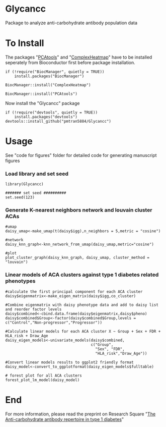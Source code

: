 # Glycancc
Package to analyze anti-carbohydrate antibody population data

# To Install
The packages "[PCAtools](https://bioconductor.org/packages/release/bioc/html/PCAtools.html)" and "[ComplexHeatmap](https://www.bioconductor.org/packages/release/bioc/html/ComplexHeatmap.html)" have to be installed seperately from Bioconductor first before package installation.
```
if (!require("BiocManager", quietly = TRUE))
    install.packages("BiocManager")

BiocManager::install("ComplexHeatmap")

BiocManager::install("PCAtools")
```
Now install the "Glycancc" package
```
if (!require("devtools", quietly = TRUE))
    install.packages("devtools")
devtools::install_github("pmtran5884/Glycancc")
```

# Usage
See "code for figures" folder for detailed code for generating manuscript figures

### Load library and set seed
```
library(Glycancc)

####### set seed ##########
set.seed(123)
```

### Generate K-nearest neighbors network and louvain cluster ACAs
```
#umap
daisy_umap<-make_umap(t(daisy$igg),n_neighbors = 5,metric = "cosine")

#network
daisy_knn_graph<-knn_network_from_umap(daisy_umap,metric="cosine")

#plot
plot_cluster_graph(daisy_knn_graph, daisy_umap, cluster_method = "louvain")
```

### Linear models of ACA clusters against type 1 diabetes related phenotypes
```
#calculate the first principal component for each ACA cluster
daisy$eigenmatrix<-make_eigen_matrix(daisy$igg,co_cluster)

#Combine eigenmatrix with daisy phenotype data and add to daisy list and reorder factor levels
daisy$combined<-cbind.data.frame(daisy$eigenmatrix,daisy$pheno)
daisy$combined$Group<-factor(daisy$combined$Group,levels = c("Control","Non-progressor","Progressor"))

#Calculate linear models for each ACA cluster X ~ Group + Sex + FDR + HLA_risk + Draw_Age
daisy_eigen_models<-univariate_models(daisy$combined,
                                      c("Group", 
                                        "Sex", "FDR", 
                                        "HLA_risk","Draw_Age"))
                                        
#Convert linear models results to ggplot2 friendly format                                        
daisy_model<-convert_to_ggplotformat(daisy_eigen_models$fulltable)

# forest plot for all ACA clusters
forest_plot_lm_model(daisy_model)
```

# End
For more information, please read the preprint on Research Square "[The Anti-carbohydrate antibody repertoire in type 1 diabetes](https://assets.researchsquare.com/files/rs-1490184/v1_covered.pdf?c=1649958275)"
